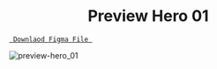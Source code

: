 <h1 align="center">Preview Hero 01</h1>

<a align ="center" href="https://github.com/Dezenix/website-screens/blob/main/Website_Hero_Section/Hero01/hero01.fig"> `  Downlaod Figma File  `</a>


![preview-hero_01](https://github.com/Dezenix/website-screens/blob/main/Website_Hero_Section/Hero01/preview_hero01.png)


